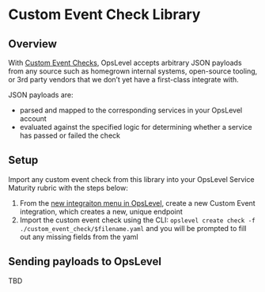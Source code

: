 # Custom Event Check Library

## Overview
With [Custom Event Checks](https://www.opslevel.com/docs/checks/custom-event/), OpsLevel accepts arbitrary JSON payloads from any source such as homegrown internal systems, open-source tooling, or 3rd party vendors that we don’t yet have a first-class integrate with. 

JSON payloads are:
* parsed and mapped to the corresponding services in your OpsLevel account
* evaluated against the specified logic for determining whether a service has passed or failed the check

## Setup
Import any custom event check from this library into your OpsLevel Service Maturity rubric with the steps below:

1. From the [new integraiton menu in OpsLevel](https://app.opslevel.com/integrations/new), create a new Custom Event integration, which creates a new, unique endpoint
1. Import the custom event check using the CLI: `opslevel create check -f ./custom_event_check/$filename.yaml` and you will be prompted to fill out any missing fields from the yaml

## Sending payloads to OpsLevel

TBD
